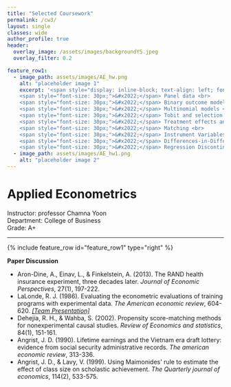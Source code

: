 ```yaml
---  
title: "Selected Coursework"
permalink: /cw3/
layout: single
classes: wide
author_profile: true
header:
  overlay_image: /assets/images/backgroundYS.jpeg
  overlay_filter: 0.2

feature_row1:
  - image_path: assets/images/AE_hw.png
    alt: "placeholder image 1"
    excerpt: '<span style="display: inline-block; text-align: left; font-size: 20px;"><strong>Course Schedule</strong><br><br>
    <span style="font-size: 30px;">&#x2022;</span> Panel data <br>
    <span style="font-size: 30px;">&#x2022;</span> Binary outcome models <br>
    <span style="font-size: 30px;">&#x2022;</span> Multinomial models <br>
    <span style="font-size: 30px;">&#x2022;</span> Tobit and selection models <br>
    <span style="font-size: 30px;">&#x2022;</span> Treatment effects and regression <br>
    <span style="font-size: 30px;">&#x2022;</span> Matching <br>
    <span style="font-size: 30px;">&#x2022;</span> Instrument Variables <br>
    <span style="font-size: 30px;">&#x2022;</span> Differences-in-Differences <br>
    <span style="font-size: 30px;">&#x2022;</span> Regression Discontinuity <br></span>' 
  - image_path: assets/images/AE_hw1.png
    alt: "placeholder image 2"
---
```

# Applied Econometrics
Instructor: professor Chamna Yoon <br>
Department: College of Business <br>
Grade: A+ 

---
{% include feature_row id="feature_row1" type="right" %}
<!-- 
**Course Schedule**
- Panel data <br> 
- Binary outcome models <br>
- Multinomial models <br>
- Tobit and selection models <br>
- Treatment effects and regression <br>
- Matching <br>
- Instrument Variables <br>
- Differences-in-Differences <br>
- Regression Discontinuity <br> -->

**Paper Discussion**
- Aron-Dine, A., Einav, L., & Finkelstein, A. (2013). The RAND health insurance experiment, three decades later. *Journal of Economic Perspectives*, 27(1), 197-222.
- LaLonde, R. J. (1986). Evaluating the econometric evaluations of training programs with experimental data. *The American economic review*, 604-620. *[&#91;Team Presentation&#93;](https://soo-13.github.io/assets/pdf/AE_presentation.pdf)*
- Dehejia, R. H., & Wahba, S. (2002). Propensity score-matching methods for nonexperimental causal studies. *Review of Economics and statistics*, 84(1), 151-161.
- Angrist, J. D. (1990). Lifetime earnings and the Vietnam era draft lottery: evidence from social security administrative records. *The american economic review*, 313-336.
- Angrist, J. D., & Lavy, V. (1999). Using Maimonides' rule to estimate the effect of class size on scholastic achievement. *The Quarterly journal of economics*, 114(2), 533-575.

